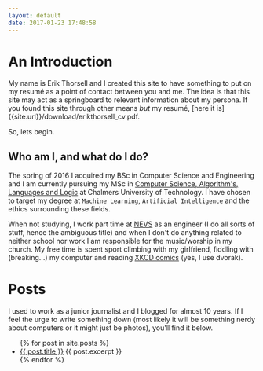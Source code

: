 ```yaml
---
layout: default
date: 2017-01-23 17:48:58
---
```


# An Introduction #

My name is Erik Thorsell and I created this site to have something to put on my
resumé as a point of contact between you and me. The idea is that this site may
act as a springboard to relevant information about my persona. If you found
this site through other means *but* my resumé, [here it
is]{{site.url}}/download/erikthorsell_cv.pdf.

So, lets begin.


## Who am I, and what do I do? ##

The spring of 2016 I acquired my BSc in Computer Science and Engineering and I
am currently pursuing my MSc in [Computer Science, Algorithm's, Languages and
Logic](https://www.chalmers.se/en/education/programmes/masters-info/Pages/Computer-Science-algorithms-languages-and-logic.aspx)
at Chalmers University of Technology. I have chosen to target my degree at
`Machine Learning`, `Artificial Intelligence` and the ethics surrounding these
fields.

When not studying, I work part time at [NEVS](https://www.nevs.com/en/) as an
engineer (I do all sorts of stuff, hence the ambiguous title) and when I don't
do anything related to neither school nor work I am responsible for the
music/worship in my church. My free time is spent sport climbing with my
girlfriend, fiddling with (breaking...) my computer and reading
[XKCD comics](https://xkcd.com/1787/) (yes, I use dvorak).


# Posts #

I used to work as a junior journalist and I blogged for almost 10 years. If I
feel the urge to write something down (most likely it will be something nerdy
about computers or it might just be photos), you'll find it below.

<ul>
  {% for post in site.posts %}
    <li>
      <a href="{{ post.url }}">{{ post.title }}</a>
      {{ post.excerpt }}
    </li>
  {% endfor %}
</ul>

